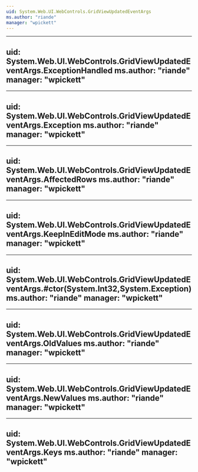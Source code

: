 ```yaml
---
uid: System.Web.UI.WebControls.GridViewUpdatedEventArgs
ms.author: "riande"
manager: "wpickett"
---
```


---
uid: System.Web.UI.WebControls.GridViewUpdatedEventArgs.ExceptionHandled
ms.author: "riande"
manager: "wpickett"
---

---
uid: System.Web.UI.WebControls.GridViewUpdatedEventArgs.Exception
ms.author: "riande"
manager: "wpickett"
---

---
uid: System.Web.UI.WebControls.GridViewUpdatedEventArgs.AffectedRows
ms.author: "riande"
manager: "wpickett"
---

---
uid: System.Web.UI.WebControls.GridViewUpdatedEventArgs.KeepInEditMode
ms.author: "riande"
manager: "wpickett"
---

---
uid: System.Web.UI.WebControls.GridViewUpdatedEventArgs.#ctor(System.Int32,System.Exception)
ms.author: "riande"
manager: "wpickett"
---

---
uid: System.Web.UI.WebControls.GridViewUpdatedEventArgs.OldValues
ms.author: "riande"
manager: "wpickett"
---

---
uid: System.Web.UI.WebControls.GridViewUpdatedEventArgs.NewValues
ms.author: "riande"
manager: "wpickett"
---

---
uid: System.Web.UI.WebControls.GridViewUpdatedEventArgs.Keys
ms.author: "riande"
manager: "wpickett"
---
